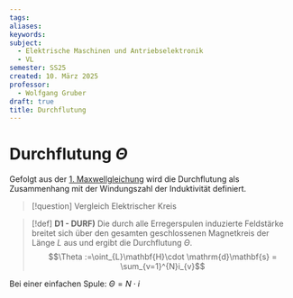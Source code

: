 ```yaml
---
tags: 
aliases: 
keywords: 
subject:
  - Elektrische Maschinen und Antriebselektronik
  - VL
semester: SS25
created: 10. März 2025
professor:
  - Wolfgang Gruber
draft: true
title: Durchflutung
---
```

 

# Durchflutung $\Theta$

Gefolgt aus der [1. Maxwellgleichung](Maxwell.md#^MW1) wird die Durchflutung als Zusammenhang mit der Windungszahl der Induktivität definiert.

> [!question] Vergleich Elektrischer Kreis

> [!def] **D1 - DURF)** Die durch alle Erregerspulen induzierte Feldstärke breitet sich über den gesamten geschlossenen Magnetkreis der Länge $L$ aus und ergibt die Durchflutung $\Theta$.
> $$\Theta :=\oint_{L}\mathbf{H}\cdot \mathrm{d}\mathbf{s} = \sum_{v=1}^{N}i_{v}$$

Bei einer einfachen Spule: $\Theta = N\cdot i$